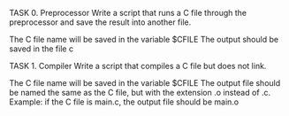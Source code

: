 TASK 0. Preprocessor Write a script that runs a C file through the preprocessor
and save the result into another file.

The C file name will be saved in the variable $CFILE
The output should be saved in the file c

TASK 1.  Compiler
Write a script that compiles a C file but does not link.

The C file name will be saved in the variable $CFILE
The output file should be named the same as the C file, but with the extension .o instead of .c.
Example: if the C file is main.c, the output file should be main.o
